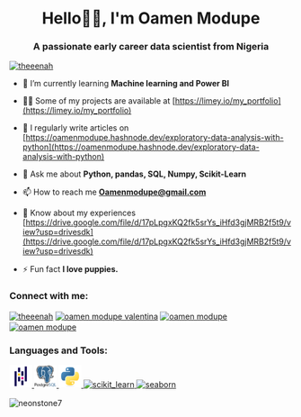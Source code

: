 <h1 align="center">Hello🤗🎉, I'm Oamen Modupe</h1>
<h3 align="center">A passionate early career data scientist from Nigeria</h3>

<p align="left"> <a href="https://twitter.com/theeenah" target="blank"><img src="https://img.shields.io/twitter/follow/theeenah?logo=twitter&style=for-the-badge" alt="theeenah" /></a> </p>

- 🌱 I’m currently learning **Machine learning and Power BI**

- 👨‍💻 Some of my projects are available at [https://limey.io/my_portfolio](https://limey.io/my_portfolio)

- 📝 I regularly write articles on [https://oamenmodupe.hashnode.dev/exploratory-data-analysis-with-python](https://oamenmodupe.hashnode.dev/exploratory-data-analysis-with-python)

- 💬 Ask me about **Python, pandas, SQL, Numpy, Scikit-Learn**

- 📫 How to reach me **Oamenmodupe@gmail.com**

- 📄 Know about my experiences [https://drive.google.com/file/d/17pLpgxKQ2fk5srYs_iHfd3gjMRB2f5t9/view?usp=drivesdk](https://drive.google.com/file/d/17pLpgxKQ2fk5srYs_iHfd3gjMRB2f5t9/view?usp=drivesdk)

- ⚡ Fun fact **I love puppies.**

<h3 align="left">Connect with me:</h3>
<p align="left">
<a href="https://twitter.com/theeenah" target="blank"><img align="center" src="https://raw.githubusercontent.com/rahuldkjain/github-profile-readme-generator/master/src/images/icons/Social/twitter.svg" alt="theeenah" height="30" width="40" /></a>
<a href="https://linkedin.com/in/oamen modupe valentina" target="blank"><img align="center" src="https://raw.githubusercontent.com/rahuldkjain/github-profile-readme-generator/master/src/images/icons/Social/linked-in-alt.svg" alt="oamen modupe valentina" height="30" width="40" /></a>
<a href="https://kaggle.com/oamen modupe" target="blank"><img align="center" src="https://raw.githubusercontent.com/rahuldkjain/github-profile-readme-generator/master/src/images/icons/Social/kaggle.svg" alt="oamen modupe" height="30" width="40" /></a>
<a href="https://hashnode.com/oamen modupe" target="blank"><img align="center" src="https://raw.githubusercontent.com/rahuldkjain/github-profile-readme-generator/master/src/images/icons/Social/hashnode.svg" alt="oamen modupe" height="30" width="40" /></a>
</p>

<h3 align="left">Languages and Tools:</h3>
<p align="left"> <a href="https://pandas.pydata.org/" target="_blank" rel="noreferrer"> <img src="https://raw.githubusercontent.com/devicons/devicon/2ae2a900d2f041da66e950e4d48052658d850630/icons/pandas/pandas-original.svg" alt="pandas" width="40" height="40"/> </a> <a href="https://www.postgresql.org" target="_blank" rel="noreferrer"> <img src="https://raw.githubusercontent.com/devicons/devicon/master/icons/postgresql/postgresql-original-wordmark.svg" alt="postgresql" width="40" height="40"/> </a> <a href="https://www.python.org" target="_blank" rel="noreferrer"> <img src="https://raw.githubusercontent.com/devicons/devicon/master/icons/python/python-original.svg" alt="python" width="40" height="40"/> </a> <a href="https://scikit-learn.org/" target="_blank" rel="noreferrer"> <img src="https://upload.wikimedia.org/wikipedia/commons/0/05/Scikit_learn_logo_small.svg" alt="scikit_learn" width="40" height="40"/> </a> <a href="https://seaborn.pydata.org/" target="_blank" rel="noreferrer"> <img src="https://seaborn.pydata.org/_images/logo-mark-lightbg.svg" alt="seaborn" width="40" height="40"/> </a> </p>

<p><img align="center" src="https://github-readme-stats.vercel.app/api/top-langs?username=neonstone7&show_icons=true&locale=en&layout=compact" alt="neonstone7" /></p>

